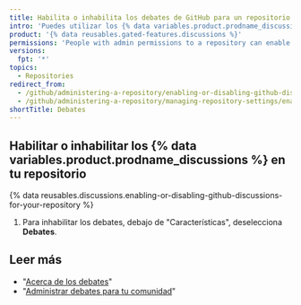 ```yaml
---
title: Habilita o inhabilita los debates de GitHub para un repositorio
intro: 'Puedes utilizar los {% data variables.product.prodname_discussions %} en un repositorio como un lugar para que tu comunidad tenga conversaciones, haga preguntas y publique respuestas sin dimensionar el trabajo en una propuesta.'
product: '{% data reusables.gated-features.discussions %}'
permissions: 'People with admin permissions to a repository can enable {% data variables.product.prodname_discussions %} for the repository.'
versions:
  fpt: '*'
topics:
  - Repositories
redirect_from:
  - /github/administering-a-repository/enabling-or-disabling-github-discussions-for-a-repository
  - /github/administering-a-repository/managing-repository-settings/enabling-or-disabling-github-discussions-for-a-repository
shortTitle: Debates
---
```


## Habilitar o inhabilitar los {% data variables.product.prodname_discussions %} en tu repositorio

{% data reusables.discussions.enabling-or-disabling-github-discussions-for-your-repository %}
1. Para inhabilitar los debates, debajo de "Características", deselecciona **Debates**.

## Leer más

- "[Acerca de los debates](/discussions/collaborating-with-your-community-using-discussions/about-discussions)"
- "[Administrar debates para tu comunidad](/discussions/managing-discussions-for-your-community)"
